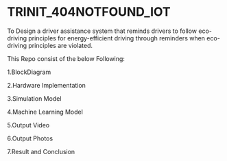 # TRINIT_404NOTFOUND_IOT
To Design a driver assistance system that reminds drivers to follow eco-driving principles for energy-efficient driving  through reminders when eco-driving principles are violated.

This Repo consist of the below Following:

1.BlockDiagram

2.Hardware Implementation

3.Simulation Model

4.Machine Learning Model

5.Output Video

6.Output Photos

7.Result and Conclusion

